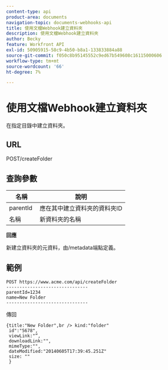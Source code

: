```yaml
---
content-type: api
product-area: documents
navigation-topic: documents-webhooks-api
title: 使用文檔Webhook建立資料夾
description: 使用文檔Webhook建立資料夾
author: Becky
feature: Workfront API
exl-id: 50905915-58c9-4b50-b8a1-133833884a88
source-git-commit: f050c8b95145552c9ed67b549608c16115000606
workflow-type: tm+mt
source-wordcount: '66'
ht-degree: 7%

---
```



# 使用文檔Webhook建立資料夾

在指定目錄中建立資料夾。

## URL

POST/createFolder

## 查詢參數

| **名稱** | **說明** |
|---|---|
| parentId  | 應在其中建立資料夾的資料夾ID |
| 名稱  | 新資料夾的名稱 |




**回應**

新建立資料夾的元資料，由/metadata端點定義。

## 範例

```
POST https://www.acme.com/api/createFolder
­­­­­­­­­­­­­­­­­­­­­­­­­­­­­­­-------------------------------
parentId=1234
name=New Folder 
-------------------------------
```

傳回

```
{title:"New Folder",br /> kind:"folder"
 id":"5678",
 viewLink:"”,
 downloadLink:"",
 mimeType:"",
 dateModified:"2014­06­05T17:39:45.251Z"
 size: ""
 }
```
